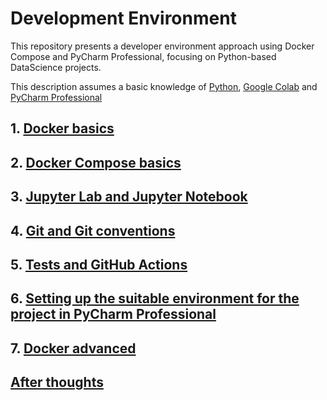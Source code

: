 # Development Environment

This repository presents a developer environment approach using Docker Compose and 
PyCharm Professional, focusing on Python-based DataScience projects.

This description assumes a basic knowledge of [Python](https://www.python.org/), 
[Google Colab](https://colab.research.google.com/) and 
[PyCharm Professional](https://www.jetbrains.com/pycharm/)

## 1. [Docker basics]()


## 2. [Docker Compose basics]()


## 3. [Jupyter Lab and Jupyter Notebook]()


## 4. [Git and Git conventions]()


## 5. [Tests and GitHub Actions]()


## 6. [Setting up the suitable environment for the project in PyCharm Professional](doc/set-env/set_env_main.md#6-setting-up-the-suitable-environment-for-the-project-in-pycharm-professional)


## 7. [Docker advanced]() 


## [After thoughts]()


